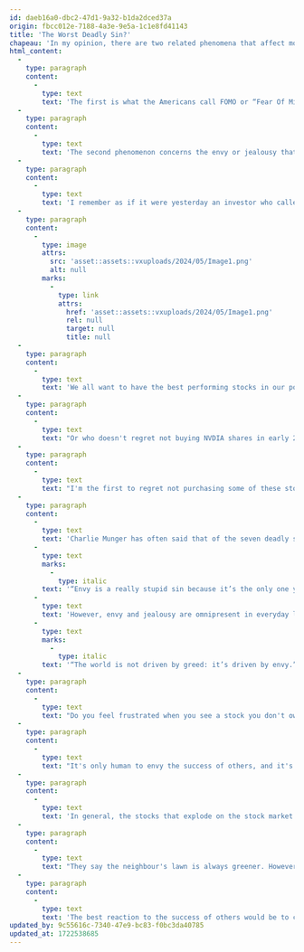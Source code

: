 ```yaml
---
id: daeb16a0-dbc2-47d1-9a32-b1da2dced37a
origin: fbcc012e-7188-4a3e-9e5a-1c1e8fd41143
title: 'The Worst Deadly Sin?'
chapeau: 'In my opinion, there are two related phenomena that affect most investors and encourage them to make mistakes.'
html_content:
  -
    type: paragraph
    content:
      -
        type: text
        text: 'The first is what the Americans call FOMO or “Fear Of Missing Out”, which I would call the “fear of missing the boat”. I believe that too many investors are influenced by this fear of not participating in the rise of stocks or sectors of the future. At the moment, this is probably the case of the phenomenon of artificial intelligence which has driven several technology stocks upwards in recent quarters. A few years ago, it was the cannabis industry’s fear of missing out. In the late 1990s, there was fear of missing out on the Internet revolution. It is often the case that investors feel a bit obliged to invest in the stock market, for fear of missing out on the high returns it has produced in recent months or years.'
  -
    type: paragraph
    content:
      -
        type: text
        text: 'The second phenomenon concerns the envy or jealousy that grips us when we see certain stocks or asset classes that we do not own appreciate strongly.'
  -
    type: paragraph
    content:
      -
        type: text
        text: 'I remember as if it were yesterday an investor who called me several years ago (I think it must have been in the fall of 2018) and who wanted to buy Canopy Growth shares. From memory, he told me something like this: “All my golf buddies have made a fortune in cannabis stocks, and they can’t stop boasting about it! I cannot stand it anymore! I want to buy Canopy Growth shares and take advantage of this windfall!” The stock had experienced quite the rise in the stock market in previous years and was worth almost $600 per share (considering a 1-for-10 reverse split carried out in December 2023). Today it is worth almost $12. We managed to convince him not to invest in the stock, but if he had only listened to his emotions, he would have done so.'
  -
    type: paragraph
    content:
      -
        type: image
        attrs:
          src: 'asset::assets::vxuploads/2024/05/Image1.png'
          alt: null
        marks:
          -
            type: link
            attrs:
              href: 'asset::assets::vxuploads/2024/05/Image1.png'
              rel: null
              target: null
              title: null
  -
    type: paragraph
    content:
      -
        type: text
        text: 'We all want to have the best performing stocks in our portfolio. I know many who are frustrated to see the price of bitcoin at over US$64,000. How can we not be a little envious of those who invested US$5,000 in this cryptocurrency, for example, in December 2016 when it was worth less than $1,000? Such an investment would be worth US$320,000 today.'
  -
    type: paragraph
    content:
      -
        type: text
        text: "Or who doesn't regret not buying NVDIA shares in early 2019, when the stock was worth just over $38? It is now worth more than $875, or 23 times more than five years ago. Or Microsoft? Or Amazon? Or Apple?"
  -
    type: paragraph
    content:
      -
        type: text
        text: "I'm the first to regret not purchasing some of these stocks in the past. In some cases, we analyzed them closely and opted not to invest – costly decisions. We can blame ourselves for not having purchased some of these securities, but we should not blame ourselves for not having purchased all the stocks that are experiencing excellent performance on the stock market!"
  -
    type: paragraph
    content:
      -
        type: text
        text: 'Charlie Munger has often said that of the seven deadly sins, envy is the worst of all: '
      -
        type: text
        marks:
          -
            type: italic
        text: '“Envy is a really stupid sin because it’s the only one you could never possibly have any fun at. There’s a lot of pain and no fun. Why would you want to get on that trolley?” '
      -
        type: text
        text: 'However, envy and jealousy are omnipresent in everyday life and among investors. Still according to Munger, '
      -
        type: text
        marks:
          -
            type: italic
        text: '“The world is not driven by greed: it’s driven by envy.”'
  -
    type: paragraph
    content:
      -
        type: text
        text: "Do you feel frustrated when you see a stock you don't own rise sharply in value? How do you feel when you learn that an investor you know earned returns well above yours last year?"
  -
    type: paragraph
    content:
      -
        type: text
        text: "It's only human to envy the success of others, and it's hard to stop feeling jealous. But this should not make you deviate from your way of investing. The worst thing to do is to let yourself be influenced by envy and abandon your investment philosophy to participate in a “party” that does not suit you. Buying bitcoins or NVDIA shares today without having analyzed them objectively would be a mistake."
  -
    type: paragraph
    content:
      -
        type: text
        text: 'In general, the stocks that explode on the stock market are often those that were the riskiest. Are these the stocks you want to invest in? Also remember that for every stock that appreciates strongly, there is a plethora that appreciates gradually, year after year, without fanfare or trumpet. I bet you have several stocks in your portfolio that have performed well over the past few years. Other investors might be envious of such investments!'
  -
    type: paragraph
    content:
      -
        type: text
        text: "They say the neighbour's lawn is always greener. However, we should realize that our lawn is not so bad!"
  -
    type: paragraph
    content:
      -
        type: text
        text: 'The best reaction to the success of others would be to congratulate them for their good fortune. At the very least, we should be grateful for what we have.'
updated_by: 9c55616c-7340-47e9-bc83-f0bc3da40785
updated_at: 1722538685
---
```

